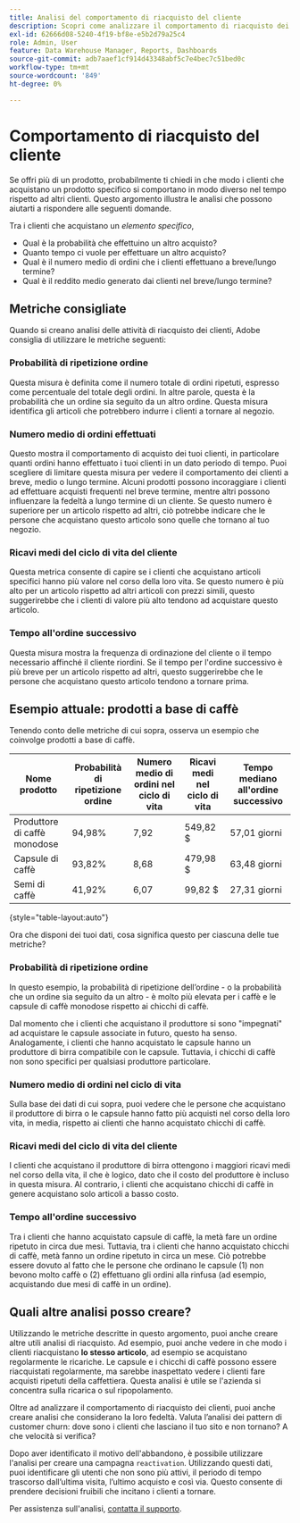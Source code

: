```yaml
---
title: Analisi del comportamento di riacquisto del cliente
description: Scopri come analizzare il comportamento di riacquisto dei clienti.
exl-id: 62666d08-5240-4f19-bf8e-e5b2d79a25c4
role: Admin, User
feature: Data Warehouse Manager, Reports, Dashboards
source-git-commit: adb7aaef1cf914d43348abf5c7e4bec7c51bed0c
workflow-type: tm+mt
source-wordcount: '849'
ht-degree: 0%

---
```


# Comportamento di riacquisto del cliente

Se offri più di un prodotto, probabilmente ti chiedi in che modo i clienti che acquistano un prodotto specifico si comportano in modo diverso nel tempo rispetto ad altri clienti. Questo argomento illustra le analisi che possono aiutarti a rispondere alle seguenti domande.

Tra i clienti che acquistano un *elemento specifico*,

* Qual è la probabilità che effettuino un altro acquisto?
* Quanto tempo ci vuole per effettuare un altro acquisto?
* Qual è il numero medio di ordini che i clienti effettuano a breve/lungo termine?
* Qual è il reddito medio generato dai clienti nel breve/lungo termine?

## Metriche consigliate

Quando si creano analisi delle attività di riacquisto dei clienti, Adobe consiglia di utilizzare le metriche seguenti:

### Probabilità di ripetizione ordine

Questa misura è definita come il numero totale di ordini ripetuti, espresso come percentuale del totale degli ordini. In altre parole, questa è la probabilità che un ordine sia seguito da un altro ordine. Questa misura identifica gli articoli che potrebbero indurre i clienti a tornare al negozio.

### Numero medio di ordini effettuati

Questo mostra il comportamento di acquisto dei tuoi clienti, in particolare quanti ordini hanno effettuato i tuoi clienti in un dato periodo di tempo. Puoi scegliere di limitare questa misura per vedere il comportamento dei clienti a breve, medio o lungo termine. Alcuni prodotti possono incoraggiare i clienti ad effettuare acquisti frequenti nel breve termine, mentre altri possono influenzare la fedeltà a lungo termine di un cliente. Se questo numero è superiore per un articolo rispetto ad altri, ciò potrebbe indicare che le persone che acquistano questo articolo sono quelle che tornano al tuo negozio.

### Ricavi medi del ciclo di vita del cliente

Questa metrica consente di capire se i clienti che acquistano articoli specifici hanno più valore nel corso della loro vita. Se questo numero è più alto per un articolo rispetto ad altri articoli con prezzi simili, questo suggerirebbe che i clienti di valore più alto tendono ad acquistare questo articolo.

### Tempo all&#39;ordine successivo

Questa misura mostra la frequenza di ordinazione del cliente o il tempo necessario affinché il cliente riordini. Se il tempo per l&#39;ordine successivo è più breve per un articolo rispetto ad altri, questo suggerirebbe che le persone che acquistano questo articolo tendono a tornare prima.

## Esempio attuale: prodotti a base di caffè

Tenendo conto delle metriche di cui sopra, osserva un esempio che coinvolge prodotti a base di caffè.

| **Nome prodotto** | **Probabilità di ripetizione ordine** | **Numero medio di ordini nel ciclo di vita** | **Ricavi medi nel ciclo di vita** | **Tempo mediano all&#39;ordine successivo** |
|-----|-----|-----|-----|-----|
| Produttore di caffè monodose | 94,98% | 7,92 | 549,82 $ | 57,01 giorni |
| Capsule di caffè | 93,82% | 8,68 | 479,98 $ | 63,48 giorni |
| Semi di caffè | 41,92% | 6,07 | 99,82 $ | 27,31 giorni |

{style="table-layout:auto"}

Ora che disponi dei tuoi dati, cosa significa questo per ciascuna delle tue metriche?

### Probabilità di ripetizione ordine

In questo esempio, la probabilità di ripetizione dell’ordine - o la probabilità che un ordine sia seguito da un altro - è molto più elevata per i caffè e le capsule di caffè monodose rispetto ai chicchi di caffè.

Dal momento che i clienti che acquistano il produttore si sono &quot;impegnati&quot; ad acquistare le capsule associate in futuro, questo ha senso. Analogamente, i clienti che hanno acquistato le capsule hanno un produttore di birra compatibile con le capsule. Tuttavia, i chicchi di caffè non sono specifici per qualsiasi produttore particolare.

### Numero medio di ordini nel ciclo di vita

Sulla base dei dati di cui sopra, puoi vedere che le persone che acquistano il produttore di birra o le capsule hanno fatto più acquisti nel corso della loro vita, in media, rispetto ai clienti che hanno acquistato chicchi di caffè.

### Ricavi medi del ciclo di vita del cliente

I clienti che acquistano il produttore di birra ottengono i maggiori ricavi medi nel corso della vita, il che è logico, dato che il costo del produttore è incluso in questa misura. Al contrario, i clienti che acquistano chicchi di caffè in genere acquistano solo articoli a basso costo.

### Tempo all&#39;ordine successivo

Tra i clienti che hanno acquistato capsule di caffè, la metà fare un ordine ripetuto in circa due mesi. Tuttavia, tra i clienti che hanno acquistato chicchi di caffè, metà fanno un ordine ripetuto in circa un mese. Ciò potrebbe essere dovuto al fatto che le persone che ordinano le capsule (1) non bevono molto caffè o (2) effettuano gli ordini alla rinfusa (ad esempio, acquistando due mesi di caffè in un ordine).

## Quali altre analisi posso creare?

Utilizzando le metriche descritte in questo argomento, puoi anche creare altre utili analisi di riacquisto. Ad esempio, puoi anche vedere in che modo i clienti riacquistano **lo stesso articolo**, ad esempio se acquistano regolarmente le ricariche. Le capsule e i chicchi di caffè possono essere riacquistati regolarmente, ma sarebbe inaspettato vedere i clienti fare acquisti ripetuti della caffettiera. Questa analisi è utile se l&#39;azienda si concentra sulla ricarica o sul ripopolamento.

Oltre ad analizzare il comportamento di riacquisto dei clienti, puoi anche creare analisi che considerano la loro fedeltà. Valuta l’analisi dei pattern di customer churn: dove sono i clienti che lasciano il tuo sito e non tornano? A che velocità si verifica?

Dopo aver identificato il motivo dell&#39;abbandono, è possibile utilizzare l&#39;analisi per creare una campagna `reactivation`. Utilizzando questi dati, puoi identificare gli utenti che non sono più attivi, il periodo di tempo trascorso dall’ultima visita, l’ultimo acquisto e così via. Questo consente di prendere decisioni fruibili che incitano i clienti a tornare.

Per assistenza sull&#39;analisi, [contatta il supporto](https://experienceleague.adobe.com/docs/commerce-knowledge-base/kb/troubleshooting/miscellaneous/mbi-service-policies.html).

